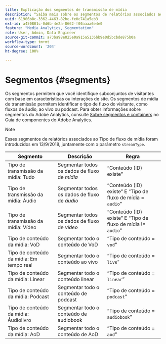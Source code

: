 ```yaml
---
title: Explicação dos segmentos de transmissão de mídia
description: “Saiba mais sobre os segmentos de relatórios associados ao tipo de fluxo de mídia, incluindo o Segmento, a Descrição e a Regra do Tipo de fluxo de mídia.”
uuid: 61906b8c-3362-4463-82be-fe0e741a5eb3
exl-id: a450801c-0d6b-4e2a-8662-f00aaaa6e4e0
feature: "Media Analytics, Segmentation"
role: User, Admin, Data Engineer
source-git-commit: a73ba98e025e0a915a5136bb9e0d5bcbde875b0a
workflow-type: tm+mt
source-wordcount: '204'
ht-degree: 100%

---
```


# Segmentos {#segments}

Os segmentos permitem que você identifique subconjuntos de visitantes com base em características ou interações de site. Os segmentos de mídia de transmissão permitem identificar o tipo de fluxo do visitante, como fluxos de áudio, ao vivo ou podcast. Para obter informações sobre segmentos do Adobe Analytics, consulte [Sobre segmentos e containers](https://experienceleague.adobe.com/docs/analytics/components/segmentation/seg-overview.html?lang=pt-BR) no Guia de componentes do Adobe Analytics.

>[!NOTE]
>
>Esses segmentos de relatórios associados ao Tipo de fluxo de mídia foram introduzidos em 13/9/2018, juntamente com o parâmetro `streamType`.

| Segmento | Descrição | Regra |
|---|---|---|
| Tipo de transmissão da mídia: Tudo | Segmentar todos os dados de fluxo de *mídia* | “Conteúdo (ID) existe” |
| Tipo de transmissão da mídia: Áudio | Segmentar todos os dados de fluxo de *áudio* | “Conteúdo (ID) existe” E “Tipo de fluxo de mídia = `audio`” |
| Tipo de transmissão da mídia: Vídeo | Segmentar todos os dados de fluxo de *vídeo* | “Conteúdo (ID) existe” E “Tipo de fluxo de mídia != `audio`” |
| Tipo de conteúdo da mídia: VoD | Segmentar todo o conteúdo de VoD | “Tipo de conteúdo = `vod`” |
| Tipo de conteúdo da mídia: Em tempo real | Segmentar todo o conteúdo ao vivo | “Tipo de conteúdo = `live`” |
| Tipo de conteúdo da mídia: Linear | Segmentar todo o conteúdo linear | “Tipo de conteúdo = `linear`” |
| Tipo de conteúdo da mídia: Podcast | Segmentar todo o conteúdo de podcast | “Tipo de conteúdo = `podcast`” |
| Tipo de conteúdo da mídia: Áudiolivro | Segmentar todo o conteúdo de audiobook | “Tipo de conteúdo = `audiobook`” |
| Tipo de conteúdo da mídia: AoD | Segmentar todo o conteúdo de AoD | “Tipo de conteúdo = `aod`” |
